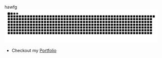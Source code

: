 hawfg[![Snake animation](https://raw.githubusercontent.com/ardszsantos/ardszsantos/output/snake.svg)](https://github.com/ardszsantos/ardszsantos)



- Checkout my [Portfolio](https://portifolio-senai.vercel.app/)
